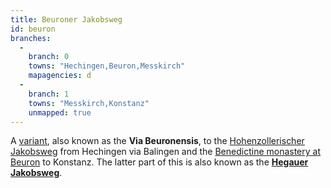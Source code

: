 ```yaml
---
title: Beuroner Jakobsweg
id: beuron
branches:
  -
    branch: 0
    towns: "Hechingen,Beuron,Messkirch"
    mapagencies: d
  -
    branch: 1
    towns: "Messkirch,Konstanz"
    unmapped: true
---
```


A [variant][0], also known as the **Via Beuronensis**, to the [Hohenzollerischer Jakobsweg][1] from Hechingen via Balingen and the [Benedictine monastery at Beuron][2] to Konstanz. The latter part of this is also known as the [**Hegauer Jakobsweg**][3].

[0]: http://www.s-line.de/homepages/jakobsweg/lk-konst.htm
[1]: hohenzollern.html
[2]: http://jakobsweg-tuebingen-beuron-konstanz.de/
[3]: http://jakobsweg-tuebingen-beuron-konstanz.de/hegauer-jakobsweg/